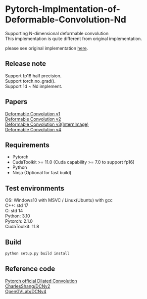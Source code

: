 # Pytorch-Implmentation-of-Deformable-Convolution-Nd   
Supporting N-dimensional deformable convolution    
This implementation is quite different from original implementation.   
   
please see original implementation [here](https://github.com/msracver/Deformable-ConvNets).   

## Release note  

Support fp16 half precision.    
Support torch.no_grad().  
Support 1d ~ Nd implement.     
  

## Papers   
[Deformable Convolution v1](https://arxiv.org/abs/1703.06211)   
[Deformable Convolution v2](https://arxiv.org/abs/1811.11168)   
[Deformable Convolution v3(InternImage)](https://arxiv.org/abs/2211.05778)   
[Deformable Convolution v4](https://arxiv.org/abs/2401.06197)   

## Requirements   
- Pytorch
- CudaToolkit >= 11.0 (Cuda capability >= 7.0 to support fp16)
- Python
- Ninja (Optional for fast build)
   
## Test environments   
OS: Windows10 with MSVC / Linux(Ubuntu) with gcc  
C++: std 17  
C: std 14  
Python: 3.10  
Pytorch: 2.1.0  
CudaToolkit: 11.8  
  
## Build
```python
python setup.py build install
```
  
## Reference code   
[Pytorch official Dilated Convolution](https://github.com/pytorch/pytorch/blob/main/aten/src/ATen/native/NaiveDilatedConvolution.cpp)  
[CharlesShang/DCNv2](https://github.com/CharlesShang/DCNv2)   
[OpenGVLab/DCNv4](https://github.com/OpenGVLab/DCNv4)   
